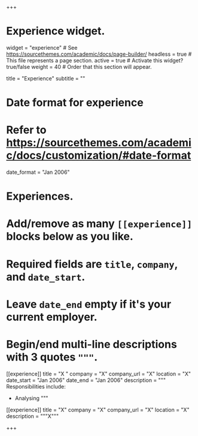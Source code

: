 +++
# Experience widget.
widget = "experience"  # See https://sourcethemes.com/academic/docs/page-builder/
headless = true  # This file represents a page section.
active = true  # Activate this widget? true/false
weight = 40  # Order that this section will appear.

title = "Experience"
subtitle = ""

# Date format for experience
#   Refer to https://sourcethemes.com/academic/docs/customization/#date-format
date_format = "Jan 2006"

# Experiences.
#   Add/remove as many `[[experience]]` blocks below as you like.
#   Required fields are `title`, `company`, and `date_start`.
#   Leave `date_end` empty if it's your current employer.
#   Begin/end multi-line descriptions with 3 quotes `"""`.
[[experience]]
  title = "X "
  company = "X"
  company_url = "X"
  location = "X"
  date_start = "Jan 2006"
  date_end = "Jan 2006"
  description = """
  Responsibilities include:
  
  * Analysing
  """

[[experience]]
  title = "X"
  company = "X"
  company_url = "X"
  location = "X"
  description = """X"""

+++
